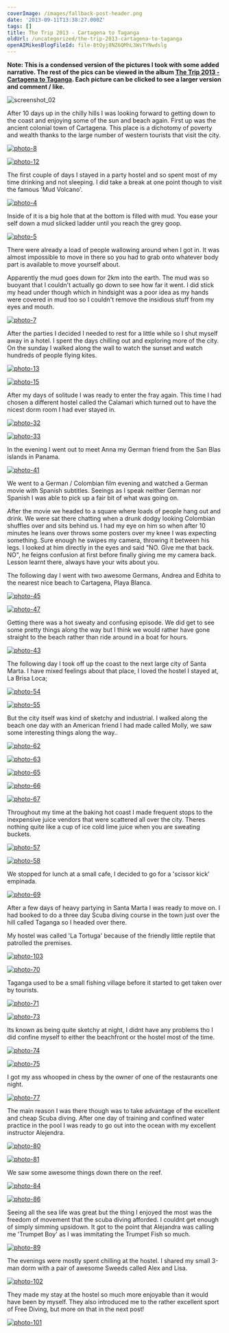 ```yaml
---
coverImage: /images/fallback-post-header.png
date: '2013-09-11T13:38:27.000Z'
tags: []
title: The Trip 2013 - Cartagena to Taganga
oldUrl: /uncategorized/the-trip-2013-cartagena-to-taganga
openAIMikesBlogFileId: file-8tOyj8NZ6QMhL3WsTYNwdslg
---
```


**Note: This is a condensed version of the pictures I took with some added narrative. The rest of the pics can be viewed in the album [The Trip 2013 - Cartagena to Taganga](https://www.facebook.com/media/set/?set=a.10151882459876031.1073741846.593661030&type=1&l=ac7f9a9f1a). Each picture can be clicked to see a larger version and comment / like.**

![screenshot_02](/wp-content/uploads/2013/09/screenshot_02.png)

After 10 days up in the chilly hills I was looking forward to getting down to the coast and enjoying some of the sun and beach again. First up was the ancient colonial town of Cartagena. This place is a dichotomy of poverty and wealth thanks to the large number of western tourists that visit the city.

<!-- more -->

[![photo-8](/wp-content/uploads/2013/09/photo-810.jpg)](https://www.facebook.com/photo.php?fbid=10151882460491031&set=a.10151882459876031.1073741846.593661030&type=3&theater)

[![photo-12](/wp-content/uploads/2013/09/photo-125.jpg)](https://www.facebook.com/photo.php?fbid=10151882464976031&set=a.10151882459876031.1073741846.593661030&type=3&theater)

The first couple of days I stayed in a party hostel and so spent most of my time drinking and not sleeping. I did take a break at one point though to visit the famous 'Mud Volcano'.

[![photo-4](/wp-content/uploads/2013/09/photo-410.jpg)](https://www.facebook.com/photo.php?fbid=10151882461726031&set=a.10151882459876031.1073741846.593661030&type=3&theater)

Inside of it is a big hole that at the bottom is filled with mud. You ease your self down a mud slicked ladder until you reach the grey goop.

[![photo-5](/wp-content/uploads/2013/09/photo-510.jpg)](https://www.facebook.com/photo.php?fbid=10151882461741031&set=a.10151882459876031.1073741846.593661030&type=3&theater)

There were already a load of people wallowing around when I got in. It was almost impossible to move in there so you had to grab onto whatever body part is available to move yourself about.

Apparently the mud goes down for 2km into the earth. The mud was so buoyant that I couldn't actually go down to see how far it went. I did stick my head under though which in hindsight was a poor idea as my hands were covered in mud too so I couldn't remove the insidious stuff from my eyes and mouth.

[![photo-7](/wp-content/uploads/2013/09/photo-710.jpg)](https://www.facebook.com/photo.php?fbid=10151882464016031&set=a.10151882459876031.1073741846.593661030&type=3&theater)

After the parties I decided I needed to rest for a little while so I shut myself away in a hotel. I spent the days chilling out and exploring more of the city. On the sunday I walked along the wall to watch the sunset and watch hundreds of people flying kites.

[![photo-13](/wp-content/uploads/2013/09/photo-131.jpg)](https://www.facebook.com/photo.php?fbid=10151882465041031&set=a.10151882459876031.1073741846.593661030&type=3&theater)

[![photo-15](/wp-content/uploads/2013/09/photo-151.jpg)](https://www.facebook.com/photo.php?fbid=10151882465856031&set=a.10151882459876031.1073741846.593661030&type=3&theater)

After my days of solitude I was ready to enter the fray again. This time I had chosen a different hostel called the Calamari which turned out to have the nicest dorm room I had ever stayed in.

[![photo-32](/wp-content/uploads/2013/09/photo-321.jpg)](https://www.facebook.com/photo.php?fbid=10151882469691031&set=a.10151882459876031.1073741846.593661030&type=3&theater)

[![photo-33](/wp-content/uploads/2013/09/photo-331.jpg)](https://www.facebook.com/photo.php?fbid=10151882469816031&set=a.10151882459876031.1073741846.593661030&type=3&theater)

In the evening I went out to meet Anna my German friend from the San Blas islands in Panama.

[![photo-41](/wp-content/uploads/2013/09/photo-411.jpg)](https://www.facebook.com/photo.php?fbid=10151882471971031&set=a.10151882459876031.1073741846.593661030&type=3&theater)

We went to a German / Colombian film evening and watched a German movie with Spanish subtitles. Seeings as I speak neither German nor Spanish I was able to pick up a fair bit of what was going on.

After the movie we headed to a square where loads of people hang out and drink. We were sat there chatting when a drunk dodgy looking Colombian shuffles over and sits behind us. I had my eye on him so when after 10 minutes he leans over throws some posters over my knee I was expecting something. Sure enough he swipes my camera, throwing it between his legs. I looked at him directly in the eyes and said "NO. Give me that back. NO", he feigns confusion at first before finally giving me my camera back. Lesson learnt there, always have your wits about you.

The following day I went with two awesome Germans, Andrea and Edhita to the nearest nice beach to Cartagena, Playa Blanca.

[![photo-45](/wp-content/uploads/2013/09/photo-451.jpg)](https://www.facebook.com/photo.php?fbid=10151882472971031&set=a.10151882459876031.1073741846.593661030&type=3&theater)

[![photo-47](/wp-content/uploads/2013/09/photo-471.jpg)](https://www.facebook.com/photo.php?fbid=10151882473936031&set=a.10151882459876031.1073741846.593661030&type=3&theater)

Getting there was a hot sweaty and confusing episode. We did get to see some pretty things along the way but I think we would rather have gone straight to the beach rather than ride around in a boat for hours.

[![photo-43](/wp-content/uploads/2013/09/photo-431.jpg)](https://www.facebook.com/photo.php?fbid=10151882472886031&set=a.10151882459876031.1073741846.593661030&type=3&theater)

The following day I took off up the coast to the next large city of Santa Marta. I have mixed feelings about that place, I loved the hostel I stayed at, La Brisa Loca;

[![photo-54](/wp-content/uploads/2013/09/photo-541.jpg)](https://www.facebook.com/photo.php?fbid=10151882476456031&set=a.10151882459876031.1073741846.593661030&type=3&theater)

[![photo-55](/wp-content/uploads/2013/09/photo-551.jpg)](https://www.facebook.com/photo.php?fbid=10151882476236031&set=a.10151882459876031.1073741846.593661030&type=3&theater)

But the city itself was kind of sketchy and industrial. I walked along the beach one day with an American friend I had made called Molly, we saw some interesting things along the way..

[![photo-62](/wp-content/uploads/2013/09/photo-621.jpg)](https://www.facebook.com/photo.php?fbid=10151882477886031&set=a.10151882459876031.1073741846.593661030&type=3&theater)

[![photo-63](/wp-content/uploads/2013/09/photo-631.jpg)](https://www.facebook.com/photo.php?fbid=10151882477816031&set=a.10151882459876031.1073741846.593661030&type=3&theater)

[![photo-65](/wp-content/uploads/2013/09/photo-651.jpg)](https://www.facebook.com/photo.php?fbid=10151882478341031&set=a.10151882459876031.1073741846.593661030&type=3&theater)

[![photo-66](/wp-content/uploads/2013/09/photo-661.jpg)](https://www.facebook.com/photo.php?fbid=10151882478321031&set=a.10151882459876031.1073741846.593661030&type=3&theater)

[![photo-67](/wp-content/uploads/2013/09/photo-671.jpg)](https://www.facebook.com/photo.php?fbid=10151882478531031&set=a.10151882459876031.1073741846.593661030&type=3&theater)

Throughout my time at the baking hot coast I made frequent stops to the inexpensive juice vendors that were scattered all over the city. Theres nothing quite like a cup of ice cold lime juice when you are sweating buckets.

[![photo-57](/wp-content/uploads/2013/09/photo-571.jpg)](https://www.facebook.com/photo.php?fbid=10151882476701031&set=a.10151882459876031.1073741846.593661030&type=3&theater)

[![photo-58](/wp-content/uploads/2013/09/photo-581.jpg)](https://www.facebook.com/photo.php?fbid=10151882477111031&set=a.10151882459876031.1073741846.593661030&type=3&theater)

We stopped for lunch at a small cafe, I decided to go for a 'scissor kick' empinada.

[![photo-69](/wp-content/uploads/2013/09/photo-691.jpg)](https://www.facebook.com/photo.php?fbid=10151882479166031&set=a.10151882459876031.1073741846.593661030&type=3&theater)

After a few days of heavy partying in Santa Marta I was ready to move on. I had booked to do a three day Scuba diving course in the town just over the hill called Taganga so I headed over there.

My hostel was called 'La Tortuga' because of the friendly little reptile that patrolled the premises.

[![photo-103](/wp-content/uploads/2013/09/photo-1031.jpg)](https://www.facebook.com/photo.php?fbid=10151882488506031&set=a.10151882459876031.1073741846.593661030&type=3&theater)

[![photo-70](/wp-content/uploads/2013/09/photo-701.jpg)](https://www.facebook.com/photo.php?fbid=10151882479191031&set=a.10151882459876031.1073741846.593661030&type=3&theater)

Taganga used to be a small fishing village before it started to get taken over by tourists.

[![photo-71](/wp-content/uploads/2013/09/photo-711.jpg)](https://www.facebook.com/photo.php?fbid=10151882480036031&set=a.10151882459876031.1073741846.593661030&type=3&theater)

[![photo-73](/wp-content/uploads/2013/09/photo-731.jpg)](https://www.facebook.com/photo.php?fbid=10151882480371031&set=a.10151882459876031.1073741846.593661030&type=3&theater)

Its known as being quite sketchy at night, I didnt have any problems tho I did confine myself to either the beachfront or the hostel most of the time.

[![photo-74](/wp-content/uploads/2013/09/photo-741.jpg)](https://www.facebook.com/photo.php?fbid=10151882480821031&set=a.10151882459876031.1073741846.593661030&type=3&theater)

[![photo-75](/wp-content/uploads/2013/09/photo-751.jpg)](https://www.facebook.com/photo.php?fbid=10151882480916031&set=a.10151882459876031.1073741846.593661030&type=3&theater)

I got my ass whooped in chess by the owner of one of the restaurants one night.

[![photo-77](/wp-content/uploads/2013/09/photo-771.jpg)](https://www.facebook.com/photo.php?fbid=10151882481426031&set=a.10151882459876031.1073741846.593661030&type=3&theater)

The main reason I was there though was to take advantage of the excellent and cheap Scuba diving. After one day of training and confined water practice in the pool I was ready to go out into the ocean with my excellent instructor Alejendra.

[![photo-80](/wp-content/uploads/2013/09/photo-801.jpg)](https://www.facebook.com/photo.php?fbid=10151882481891031&set=a.10151882459876031.1073741846.593661030&type=3&theater)

[![photo-81](/wp-content/uploads/2013/09/photo-811.jpg)](https://www.facebook.com/photo.php?fbid=10151882482391031&set=a.10151882459876031.1073741846.593661030&type=3&theater)

We saw some awesome things down there on the reef.

[![photo-84](/wp-content/uploads/2013/09/photo-841.jpg)](https://www.facebook.com/photo.php?fbid=10151882483541031&set=a.10151882459876031.1073741846.593661030&type=3&theater)

[![photo-86](/wp-content/uploads/2013/09/photo-861.jpg)](https://www.facebook.com/photo.php?fbid=10151882483986031&set=a.10151882459876031.1073741846.593661030&type=3&theater)

Seeing all the sea life was great but the thing I enjoyed the most was the freedom of movement that the scuba diving afforded. I couldnt get enough of simply simming upsidown. It got to the point that Alejandra was calling me 'Trumpet Boy' as I was immitating the Trumpet Fish so much.

[![photo-89](/wp-content/uploads/2013/09/photo-891.jpg)](https://www.facebook.com/photo.php?fbid=10151882484611031&set=a.10151882459876031.1073741846.593661030&type=3&theater)

The evenings were mostly spent chilling at the hostel. I shared my small 3-man dorm with a pair of awesome Sweeds called Alex and Lisa.

[![photo-102](/wp-content/uploads/2013/09/photo-1021.jpg)](https://www.facebook.com/photo.php?fbid=10151882488306031&set=a.10151882459876031.1073741846.593661030&type=3&theater)

They made my stay at the hostel so much more enjoyable than it would have been by myself. They also introduced me to the rather excellent sport of Free Diving, but more on that in the next post!

[![photo-101](/wp-content/uploads/2013/09/photo-1011.jpg)](https://www.facebook.com/photo.php?fbid=10151882488146031&set=a.10151882459876031.1073741846.593661030&type=3&theater)
